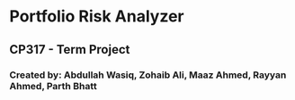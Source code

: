 # Portfolio Risk Analyzer
## CP317 - Term Project
### Created by: Abdullah Wasiq, Zohaib Ali, Maaz Ahmed, Rayyan Ahmed, Parth Bhatt
